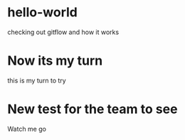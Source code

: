 # hello-world
 checking out gitflow and how it works
 # Now its my turn
 this is my turn to try
# New test for the team to see
Watch me go

